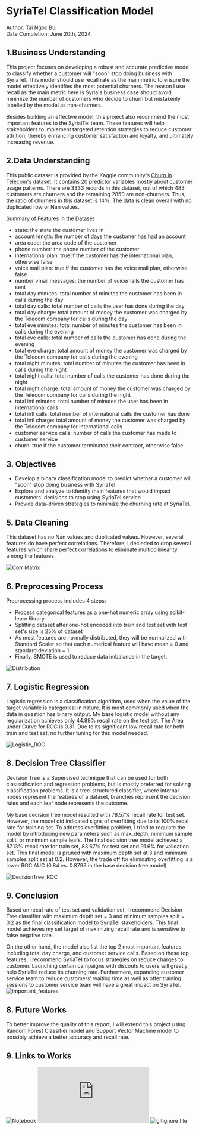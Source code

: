 # SyriaTel Classification Model

Author: Tai Ngoc Bui <br>
Date Completion: June 20th, 2024

## 1.Business Understanding
This project focuses on developing a robust and accurate predictive model to classify whether a customer will "soon" stop doing business with SyriaTel. This model should use recall rate as the main metric to ensure the model effectively identifies the most potential churners. The reason I use recall as the main metric here is Syria's business case should avoid minimize the number of customers who decide to churn but mistakenly labelled by the model as non-churners.

Besides building an effective model, this project also recommend the most important features to the SyrialTel team. These features will help stakeholders to implement targeted retention strategies to reduce customer attrition, thereby enhancing customer satisfaction and loyalty, and ultimately increasing revenue.

## 2.Data Understanding
This public dataset is provided by the Kaggle community's [Churn in Telecom's dataset](https://www.kaggle.com/datasets/becksddf/churn-in-telecoms-dataset). It contains 20 predictor variables mostly about customer usage patterns. There are 3333 records in this dataset, out of which 483 customers are churners and the remaining 2850 are non-churners. Thus, the ratio of churners in this dataset is 14%. The data is clean overall with no duplicated row or Nan values.

Summary of Features in the Dataset

* state: the state the customer lives in
* account length: the number of days the customer has had an account
* area code: the area code of the customer
* phone number: the phone number of the customer
* international plan: true if the customer has the international plan, otherwise false
* voice mail plan: true if the customer has the voice mail plan, otherwise false
* number vmail messages: the number of voicemails the customer has sent
* total day minutes: total number of minutes the customer has been in calls during the day
* total day calls: total number of calls the user has done during the day
* total day charge: total amount of money the customer was charged by the Telecom company for calls during the day
* total eve minutes: total number of minutes the customer has been in calls during the evening
* total eve calls: total number of calls the customer has done during the evening
* total eve charge: total amount of money the customer was charged by the Telecom company for calls during the evening
* total night minutes: total number of minutes the customer has been in calls during the night
* total night calls: total number of calls the customer has done during the night
* total night charge: total amount of money the customer was charged by the Telecom company for calls during the night
* total intl minutes: total number of minutes the user has been in international calls
* total intl calls: total number of international calls the customer has done
* total intl charge: total amount of money the customer was charged by the Telecom company for international calls
* customer service calls: number of calls the customer has made to customer service
* churn: true if the customer terminated their contract, otherwise false

## 3. Objectives
* Develop a binary classification model to predict whether a customer will "soon" stop doing business with SyriaTel
* Explore and analyze to identify main features that would impact customers' decisions to stop using SyriaTel service
* Provide data-driven strategies to minimize the churning rate at SyriaTel.

## 5. Data Cleaning
This dataset has no Nan values and duplicated values. However, several features do have perfect correlations. Therefore, I decieded to drop several features which share perfect correlations to eliminate multicollinearity among the features.

![Corr Matrix](https://github.com/taingocbui/phase3_project/blob/main/photos/corr_matrix.png)

## 6. Preprocessing Process
Preprocessing process includes 4 steps:
* Process categorical features as a one-hot numeric array using scikit-learn library
* Splitting dataset after one-hot encoded into train and test set with test set's size is 25% of dataset
* As most features are normally distributed, they will be normalized with Standard Scaler so that each numerical feature will have mean = 0 and standard deviation = 1. 
* Finally, SMOTE is used to reduce data imbalance in the target.

![Distribution](https://github.com/taingocbui/phase3_project/blob/main/photos/distribution.png)

## 7. Logistic Regression
Logistic regression is a classification algorithm, used when the value of the target variable is categorical in nature. It is most commonly used when the data in question has binary output. My base logistic model without any regularization achieves only 44.89% recall rate on the test set. The Area under Curve for ROC is 0.81. Due to its significant low recall rate for both train and test set, no further tuning for this model needed.

![Logistic_ROC](https://github.com/taingocbui/phase3_project/blob/main/photos/logistic_ROC.png)

## 8. Decision Tree Classifier
Decision Tree is a Supervised technique that can be used for both clasissification and regression problems, but is mostly preferred for solving classification problems. It is a tree-structured classifier, where internal nodes represent the features of a dataset, branches represent the decision rules and each leaf node represents the outcome.

My base decision tree model resulted with 78.57% recall rate for test set. However, the model did indicated signs of overfitting due to its 100% recall rate for training set. To address overfitting problem, I tried to regulate the model by introducing new parameters such as max_depth, minimum sample split, or minimum sample leafs. The final decision tree model achieved a 87.13% recall rate for train set, 83.67% for test set and 91.6% for validation set. This final model is pruned with maximum depth set at 3 and minimum samples split set at 0.2. However, the trade off for eliminating overfitting is a lower ROC AUC (0.84 vs. 0.8793 in the base decision tree model)

![DecisionTree_ROC](https://github.com/taingocbui/phase3_project/blob/main/photos/decisiontree_ROC.png)

## 9. Conclusion
Based on recal rate of test set and validation set, I recommend Decision Tree classifier with maximum depth set = 3 and minimum samples split = 0.2 as the final classification model to SyriaTel stakeholders. This final model achieves my set target of maximizing recall rate and is sensitive to false negative rate.

On the other hand, the model also list the top 2 most important features including total day charge, and customer service calls. Based on these top features, I recommend SyriaTel to focus strategies on reduce charges to customer. Launching certain campaigns with discouts to users will greatly help SyriaTel reduce its churning rate. Furthermore, expanding customer service team to reduce customers' waiting time as well as offer training sessions to customer service team will have a great impact on SyriaTel.
![important_features](https://github.com/taingocbui/phase3_project/blob/main/photos/important_features.png)


## 8. Future Works
To better improve the quality of this report, I will extend this project using Random Forest Classifier model and Support Vector Machine model to possibly achieve a better accuracy and recall rate.

## 9. Links to Works
![Notebook](https://github.com/taingocbui/phase3_project/blob/main/project3.ipynb)
![Presentation Slides](https://github.com/taingocbui/phase3_project/blob/main/presentation.pdf)
![gitignore file](https://github.com/taingocbui/phase3_project/blob/main/.gitignore)